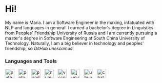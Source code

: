 # Hi!

My name is Maria. I am a Software Engineer in the making, infatuated with NLP and languages in general. I earned a bachelor's degree in Linguistics from Peoples' Friendship University of Russia and I am currently pursuing a master's degree in Software Engineering at South China University of Technology. Naturally, I am a big believer in technology and peoples' friendship, so *GitHub unescamus*!

### Languages and Tools

<a href="https://www.python.org/" title="Python">
<img align="left" alt="python" width="30px" style="padding-right:10px;"
src="https://cdn.jsdelivr.net/gh/devicons/devicon/icons/python/python-original.svg" />
</a>

<a href="https://pytorch.org/" title="PyTorch">
<img align="left" alt="pytorch" width="30px" style="padding-right:10px;" src="https://cdn.jsdelivr.net/gh/devicons/devicon/icons/pytorch/pytorch-original.svg"/>
</a>

<a href="https://pandas.pydata.org/" title="Pandas">
<img align="left" alt="pandas" width="30px" style="padding-right:10px;"
src="https://cdn.jsdelivr.net/gh/devicons/devicon/icons/pandas/pandas-original.svg"/>
</a>

<a href="https://numpy.org/" title="NumPy">
<img align="left" alt="numpy" width="30px" style="padding-right:10px;"
src="https://cdn.jsdelivr.net/gh/devicons/devicon/icons/numpy/numpy-original.svg"/>
</a>

<a href="https://code.visualstudio.com/" title="Visual Studio">
<img align="left" alt="vscode" width="30px" style="padding-right:10px;"
src="https://cdn.jsdelivr.net/gh/devicons/devicon/icons/vscode/vscode-original.svg"/>
</a>

<a href="https://jupyter.org/" title="Jupyter">
<img align="left" alt="jupyter" width="30px" style="padding-right:10px;" src="https://cdn.jsdelivr.net/gh/devicons/devicon/icons/jupyter/jupyter-original.svg"/>
</a>

<a href="https://ubuntu.com/" title="Ubuntu">
<img align="left" alt="ubuntu" width="30px" style="padding-right:10px;"
  src="https://cdn.jsdelivr.net/gh/devicons/devicon/icons/ubuntu/ubuntu-plain.svg"/>
</a>

<a href="https://openai.com/blog/chatgpt" title="ChatGPT">
<img align="left" alt="chatgpt" width="30px" style="padding-right:10px;" src="https://upload.wikimedia.org/wikipedia/commons/0/04/ChatGPT_logo.svg"/>
</a>

<br />
